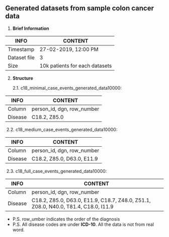 ## Generated datasets from sample colon cancer data

1. **Brief Information**

| INFO         | CONTENT                        |
| ------------ | ------------------------------ |
| Timestamp    | 27-02-2019, 12:00 PM           |
| Dataset file | 3                              |
| Size         | 10k patients for each datasets |



2. **Structure**

   2.1. c18_minimal_case_events_generated_data10000:

| INFO    | CONTENT                    |
| ------- | -------------------------- |
| Column  | person_id, dgn, row_number |
| Disease | C18.2, Z85.0               |

​	2.2. c18_medium_case_events_generated_data10000:

| INFO    | CONTENT                    |
| ------- | -------------------------- |
| Column  | person_id, dgn, row_number |
| Disease | C18.2, Z85.0, D63.0, E11.9 |

​	2.3. c18_full_case_events_generated_data10000:

| INFO    | CONTENT                                                                   |
| ------- | ------------------------------------------------------------------------- |
| Column  | person_id, dgn, row_number                                                |
| Disease | C18.2, Z85.0, D63.0, E11.9, C18.7, Z48.0, Z51.1, Z08.0, N40.0, T81.4, C18.0, I11.9|

* P.S. row_umber indicates the order of the diagnosis
* P.S. All disease codes are under **ICD-10**. All the data is not from real word.
